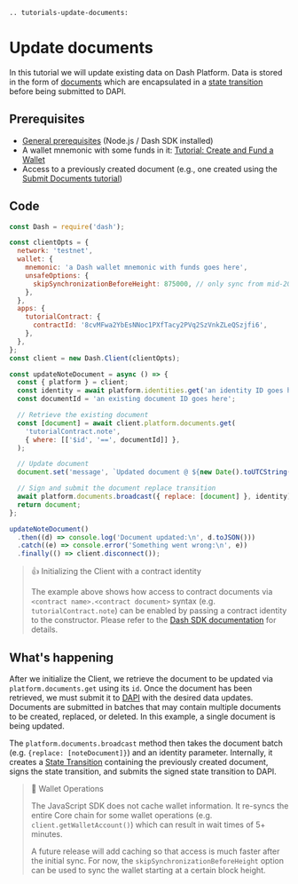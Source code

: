 ```{eval-rst}
.. tutorials-update-documents:
```

# Update documents

In this tutorial we will update existing data on Dash Platform. Data is stored in the form of [documents](../../explanations/platform-protocol-document.md) which are encapsulated in a [state transition](../../explanations/platform-protocol-state-transition.md) before being submitted to DAPI.

## Prerequisites

- [General prerequisites](../../tutorials/introduction.md#prerequisites) (Node.js / Dash SDK installed)
- A wallet mnemonic with some funds in it: [Tutorial: Create and Fund a Wallet](../../tutorials/create-and-fund-a-wallet.md)
- Access to a previously created document (e.g., one created using the [Submit Documents tutorial](../../tutorials/contracts-and-documents/submit-documents.md))

## Code

```javascript
const Dash = require('dash');

const clientOpts = {
  network: 'testnet',
  wallet: {
    mnemonic: 'a Dash wallet mnemonic with funds goes here',
    unsafeOptions: {
      skipSynchronizationBeforeHeight: 875000, // only sync from mid-2023
    },
  },
  apps: {
    tutorialContract: {
      contractId: '8cvMFwa2YbEsNNoc1PXfTacy2PVq2SzVnkZLeQSzjfi6',
    },
  },
};
const client = new Dash.Client(clientOpts);

const updateNoteDocument = async () => {
  const { platform } = client;
  const identity = await platform.identities.get('an identity ID goes here');
  const documentId = 'an existing document ID goes here';

  // Retrieve the existing document
  const [document] = await client.platform.documents.get(
    'tutorialContract.note',
    { where: [['$id', '==', documentId]] },
  );

  // Update document
  document.set('message', `Updated document @ ${new Date().toUTCString()}`);

  // Sign and submit the document replace transition
  await platform.documents.broadcast({ replace: [document] }, identity);
  return document;
};

updateNoteDocument()
  .then((d) => console.log('Document updated:\n', d.toJSON()))
  .catch((e) => console.error('Something went wrong:\n', e))
  .finally(() => client.disconnect());
```

> 👍 Initializing the Client with a contract identity
>
> The example above shows how access to contract documents via `<contract name>.<contract document>` syntax (e.g. `tutorialContract.note`) can be enabled by passing a contract identity to the constructor. Please refer to the [Dash SDK documentation](https://github.com/dashevo/platform/blob/master/packages/js-dash-sdk/docs/getting-started/multiple-apps.md) for details.

## What's happening

After we initialize the Client, we retrieve the document to be updated via `platform.documents.get` using its `id`. Once the document has been retrieved, we must submit it to [DAPI](../../explanations/dapi.md) with the desired data updates. Documents are submitted in batches that may contain multiple documents to be created, replaced, or deleted. In this example, a single document is being updated.

The `platform.documents.broadcast` method then takes the document batch (e.g. `{replace: [noteDocument]}`) and an identity parameter. Internally, it creates a [State Transition](../../explanations/platform-protocol-state-transition.md) containing the previously created document, signs the state transition, and submits the signed state transition to DAPI.

> 📘 Wallet Operations
>
> The JavaScript SDK does not cache wallet information. It re-syncs the entire Core chain for some wallet operations (e.g. `client.getWalletAccount()`) which can result in wait times of  5+ minutes.
>
> A future release will add caching so that access is much faster after the initial sync. For now, the `skipSynchronizationBeforeHeight` option can be used to sync the wallet starting at a certain block height.
